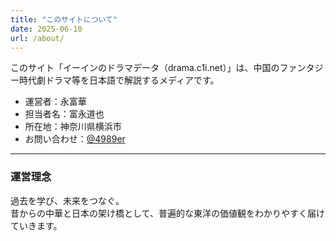 ```yaml
---
title: "このサイトについて"
date: 2025-06-10
url: /about/
---
```


このサイト「イーインのドラマデータ（drama.c1i.net）」は、中国のファンタジー時代劇ドラマ等を日本語で解説するメディアです。

- 運営者：永富華
- 担当者名：富永道也
- 所在地：神奈川県横浜市
- お問い合わせ：[@4989er](http://x.com/4989er)

---

### 運営理念

過去を学び、未来をつなぐ。  
昔からの中華と日本の架け橋として、普遍的な東洋の価値観をわかりやすく届けていきます。
